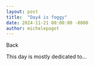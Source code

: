 ```yaml
---
layout: post
title:  "Day4 is foggy"
date: 2024-11-21 00:00:00 -0000
author: michelepagot
---
```


<a onclick="window.history.back()">Back</a>

This day is mostly dedicated to...
